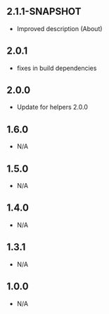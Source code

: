 2.1.1-SNAPSHOT
---
* Improved description (About)

2.0.1
---
* fixes in build dependencies

2.0.0
---
* Update for helpers 2.0.0

1.6.0
---
* N/A

1.5.0
---
* N/A

1.4.0
---
* N/A

1.3.1
---
* N/A

1.0.0
---
* N/A
